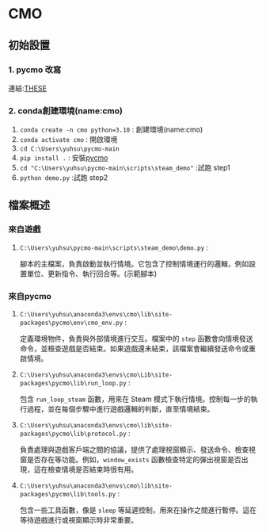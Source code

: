 # CMO

## 初始設置

### 1. pycmo 改寫
連結:[THESE](https://github.com/cjy202411/IRIS-CMO/blob/main/HowToSeries/CMO/CMO%E7%92%B0%E5%A2%83%E5%AE%89%E8%A3%9D%E6%95%99%E5%AD%B8_v0.pdf)

### 2. conda創建環境(name:cmo)
1. `conda create -n cmo python=3.10` : 創建環境(name:cmo)
2. `conda activate cmo` : 開啟環境
3. `cd C:\Users\yuhsu\pycmo-main` 
4. `pip install .` : 安裝[pycmo](https://github.com/duyminh1998/pycmo)
5. `cd "C:\Users\yuhsu\pycmo-main\scripts\steam_demo"` :試跑 step1
6. `python demo.py` :試跑 step2

## 檔案概述
### 來自遊戲
1. `C:\Users\yuhsu\pycmo-main\scripts\steam_demo\demo.py` :

   腳本的主檔案，負責啟動並執行情境。它包含了控制情境運行的邏輯，例如設置單位、更新指令、執行回合等。(示範腳本)

### 來自pycmo
1. `C:\Users\yuhsu\anaconda3\envs\cmo\lib\site-packages\pycmo\env\cmo_env.py` :

   定義環境物件，負責與外部情境進行交互。檔案中的 `step` 函數會向情境發送命令，並檢查遊戲是否結束。如果遊戲還未結束，該檔案會繼續發送命令或重啟情境。
   
2. `C:\Users\yuhsu\anaconda3\envs\cmo\Lib\site-packages\pycmo\lib\run_loop.py` :

   包含 `run_loop_steam` 函數，用來在 Steam 模式下執行情境。控制每一步的執行過程，並在每個步驟中進行遊戲邏輯的判斷，直至情境結束。
   
3. `C:\Users\yuhsu\anaconda3\envs\cmo\lib\site-packages\pycmo\lib\protocol.py` :

   負責處理與遊戲客戶端之間的協議，提供了處理視窗顯示、發送命令、檢查視窗是否存在等功能。例如，`window_exists` 函數檢查特定的彈出視窗是否出現，這在檢查情境是否結束時很有用。
   
4. `C:\Users\yuhsu\anaconda3\envs\cmo\lib\site-packages\pycmo\lib\tools.py` :

   包含一些工具函數，像是 `sleep` 等延遲控制，用來在操作之間進行暫停。這在等待遊戲進行或視窗顯示時非常重要。
